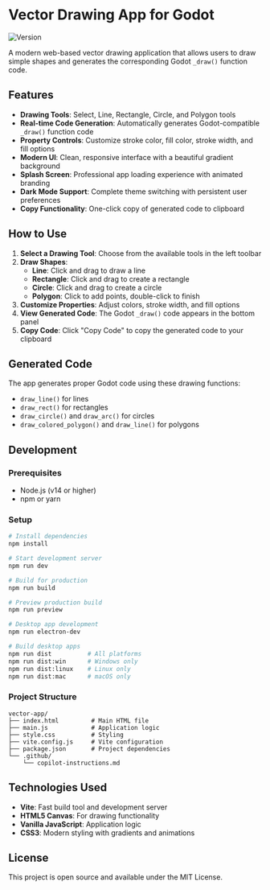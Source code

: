 # Vector Drawing App for Godot

![Version](https://img.shields.io/badge/version-1.1.9-blue.svg)

A modern web-based vector drawing application that allows users to draw simple shapes and generates the corresponding Godot `_draw()` function code.

## Features

- **Drawing Tools**: Select, Line, Rectangle, Circle, and Polygon tools
- **Real-time Code Generation**: Automatically generates Godot-compatible `_draw()` function code
- **Property Controls**: Customize stroke color, fill color, stroke width, and fill options
- **Modern UI**: Clean, responsive interface with a beautiful gradient background
- **Splash Screen**: Professional app loading experience with animated branding
- **Dark Mode Support**: Complete theme switching with persistent user preferences
- **Copy Functionality**: One-click copy of generated code to clipboard

## How to Use

1. **Select a Drawing Tool**: Choose from the available tools in the left toolbar
2. **Draw Shapes**: 
   - **Line**: Click and drag to draw a line
   - **Rectangle**: Click and drag to create a rectangle
   - **Circle**: Click and drag to create a circle
   - **Polygon**: Click to add points, double-click to finish
3. **Customize Properties**: Adjust colors, stroke width, and fill options
4. **View Generated Code**: The Godot `_draw()` code appears in the bottom panel
5. **Copy Code**: Click "Copy Code" to copy the generated code to your clipboard

## Generated Code

The app generates proper Godot code using these drawing functions:
- `draw_line()` for lines
- `draw_rect()` for rectangles  
- `draw_circle()` and `draw_arc()` for circles
- `draw_colored_polygon()` and `draw_line()` for polygons

## Development

### Prerequisites
- Node.js (v14 or higher)
- npm or yarn

### Setup
```bash
# Install dependencies
npm install

# Start development server
npm run dev

# Build for production
npm run build

# Preview production build
npm run preview

# Desktop app development
npm run electron-dev

# Build desktop apps
npm run dist          # All platforms
npm run dist:win      # Windows only
npm run dist:linux    # Linux only
npm run dist:mac      # macOS only
```

### Project Structure
```
vector-app/
├── index.html         # Main HTML file
├── main.js            # Application logic
├── style.css          # Styling
├── vite.config.js     # Vite configuration
├── package.json       # Project dependencies
└── .github/
    └── copilot-instructions.md
```

## Technologies Used

- **Vite**: Fast build tool and development server
- **HTML5 Canvas**: For drawing functionality
- **Vanilla JavaScript**: Application logic
- **CSS3**: Modern styling with gradients and animations

## License

This project is open source and available under the MIT License.
